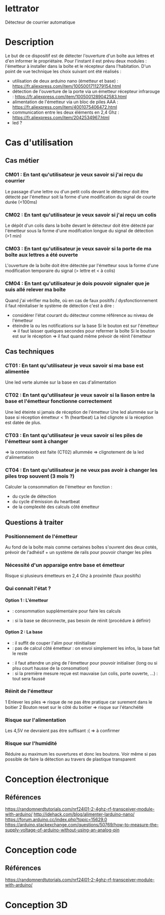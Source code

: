 # lettrator
Détecteur de courrier automatique

# Description
Le but de ce dispositif est de détecter l'ouverture d'un boîte aux lettres et d'en informer le propriétaire.
Pour l'instant il est prévu deux modules : l'émetteur à installer dans la boîte et le récepteur dans l'habitation.
D'un point de vue technique les choix suivant ont été réalisés :
- utilisation de deux arduino nano (émetteur et base) : https://fr.aliexpress.com/item/1005001711279154.html
- détection de l'ouverture de la porte via un émetteur récepteur infrarouge : https://fr.aliexpress.com/item/1005001289042583.html
- alimentation de l'émetteur via un bloc de piles AAA : https://fr.aliexpress.com/item/4001075406472.html
- communication entre les deux éléments en 2,4 Ghz : https://fr.aliexpress.com/item/2042534967.html
- led ?

# Cas d'utilisation
## Cas métier
### CM01 : En tant qu'utilisateur je veux savoir si j'ai reçu du courrier
Le passage d'une lettre ou d'un petit colis devant le détecteur doit être détecté par l'émetteur soit la forme d'une modification du signal de courte durée (<100ms)

### CM02 : En tant qu'utilisateur je veux savoir si j'ai reçu un colis
Le dépôt d'un colis dans la boîte devant le détecteur doit être détecté par l'émetteur sous la forme d'une modifcation longue du signal de détection (>1 min)

### CM03 : En tant qu'utilisateur je veux savoir si la porte de ma boîte aux lettres a été ouverte
L'ouverture de la boîte doit être détectée par l'émetteur sous la forme d'une modification temporaire du signal (> lettre et < à colis)

### CM04 : En tant qu'utilisateur je dois pouvoir signaler que je suis allé relever ma boîte
Quand j'ai vérifier ma boîte, où en cas de faux positifs / dysfonctionnement il faut réinitaliser le système de détection c'est à dire :
- considérer l'état courant du détecteur comme référence au niveau de l'émetteur
- éteindre la ou les notifications sur la base
Si le bouton est sur l'émetteur => il faut laisser quelques secondes pour refermer la boîte
Si le bouton est sur le réception => il faut quand même prévoir de réinit l'émetteur 

## Cas techniques
### CT01 : En tant qu'utilisateur je veux savoir si ma base est alimentée
Une led verte alumée sur la base en cas d'alimentation

### CT02 : En tant qu'utilisateur je veux savoir si la liason entre la base et l'émetteur fonctionne correctement
Une led éteinte si jamais de réception de l'émetteur
Une led alummée sur la base si réception émetteur < 1h (heartbeat)
La led clignote si la réception est datée de plus.

### CT03 : En tant qu'utilisateur je veux savoir si les piles de l'émetteur sont à changer
=> la connexionb est faite (CT02) allummée
=> clignotement de la led d'alimentation

### CT04 : En tant qu'utilisateur je ne veux pas avoir à changer les piles trop souvent (3 mois ?)
Calculer la consommation de l'émetteur en fonction : 
- du cycle de détection 
- du cycle d'émission du heartbeat
- de la complexité des calculs côté émetteur

## Questions à traiter
### Positionnement de l'émetteur
Au fond de la boîte mais comme certaines boîtes s'ouvrent des deux cotés, prévoir de l'adhésif + un système de rails pour pouvoir changer les piles

### Nécessité d'un apparaige entre base et émetteur
Risque si plusieurs émetteurs en 2,4 Ghz à proximité (faux positifs)

### Qui connait l'état ?
#### Option 1 : L'émetteur
- : consommation supplémentaire pour faire les calculs
+ : si la base se déconnecte, pas besoin de réinit (procédure à définir)

#### Option 2 : La base
+ : il suffit de couper l'alim pour réinitialiser
+ : pas de calcul côté émetteur : on envoi simplement les infos, la base fait le reste
- : il faut attendre un ping de l'émetteur pour pouvoir initialiser (long ou si plsu court hausse de la consomation)
- : si la première mesure reçue est mauvaise (un colis, porte ouverte, ...) : tout sera faussé

### Réinit de l'émetteur
1 Enlever les piles => risque de ne pas être pratique car surement dans le boitier
2 Bouton reset sur le côté du boitier => risque sur l'étanchéité

### Risque sur l'alimentation
Les 4,5V ne devraient pas être suffisant :(  => à confirmer

### Risque sur l'humidité
Réduire au maximum les ouvertures et donc les boutons. Voir même si pas possible de faire la détection au travers de plastique transparent

# Conception électronique
## Références
https://randomnerdtutorials.com/nrf24l01-2-4ghz-rf-transceiver-module-with-arduino/
http://idehack.com/blog/alimenter-larduino-nano/
https://forum.arduino.cc/index.php?topic=15629.0
https://arduino.stackexchange.com/questions/50769/how-to-measure-the-supply-voltage-of-arduino-without-using-an-analog-pin

# Conception code
## Références
https://randomnerdtutorials.com/nrf24l01-2-4ghz-rf-transceiver-module-with-arduino/

# Conception 3D

